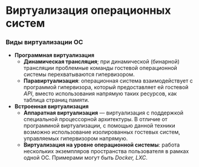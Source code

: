 # Виртуализация операционных систем

### Виды виртуализации ОС
  + **Программная виртуализация**
    + **Динамическая трансляция**; при динамической (бинарной) трансляции проблемные команды гостевой операционной системы перехватываются гипервизором.
    + **Паравиртуализация**: операционная система взаимодействует с программой гипервизора, который предоставляет ей гостевой *API*, вместо использования напрямую таких ресурсов, как таблица страниц памяти.
  + **Встроенная виртуализация**
    + **Аппаратная виртуализация** — виртуализация с поддержкой специальной процессорной архитектуры. В отличие от программной виртуализации, с помощью данной техники возможно использование изолированных гостевых систем, управляемых гипервизором напрямую.
    + **Виртуализация на уровне операционной системы**: работа нескольких экземпляров пространства пользователя в рамках одной ОС. Примерами могут быть *Docker, LXC*.


<!-- _footer: Виртуализация [Электронный ресурс]. URL: https://ru.wikipedia.org/wiki/Виртуализация (дата обращения: 14.04.2020)-->
